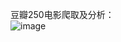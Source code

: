 
豆瓣250电影爬取及分析：<br>
![image](https://github.com/Swy7/python-/blob/master/sample%20graph/Figure_3.png)

